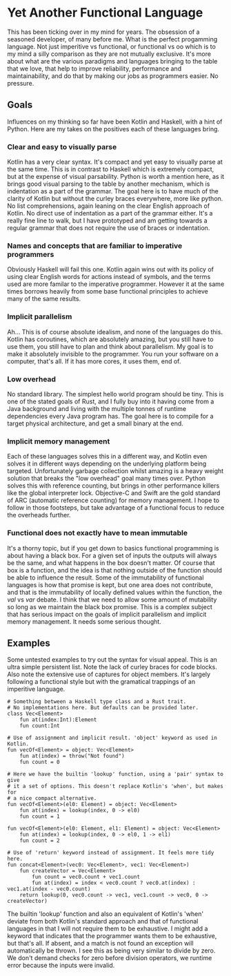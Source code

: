 # Yet Another Functional Language

This has been ticking over in my mind for years. The obsession of a seasoned developer, of many before me. What is the perfect progamming language. Not just imperitive vs functional, or functional vs oo which is to my mind a silly comparison as they are not mutually exclusive. It's more about what are the various paradigms and languages bringing to the table that we love, that help to improve reliability, performance and maintainability, and do that by making our jobs as programmers easier. No pressure.

## Goals

Influences on my thinking so far have been Kotlin and Haskell, with a hint of Python. Here are my takes on the positives each of these languages bring.
### Clear and easy to visually parse
Kotlin has a very clear syntax. It's compact and yet easy to visually parse at the same time. This is in contrast to Haskell which is extremely compact, but at the expense of visual parsability. Python is worth a mention here, as it brings good visual parsing to the table by another mechanism, which is indentation as a part of the grammar. The goal here is to have much of the clarity of Kotlin but without the curley braces everywhere, more like python. No list comprehensions, again leaning on the clear English approach of Kotlin. No direct use of indentation as a part of the grammar either. It's a really fine line to walk, but I have prototyped and am getting towards a regular grammar that does not require the use of braces or indentation.
### Names and concepts that are familiar to imperative programmers
Obviously Haskell will fail this one. Kotlin again wins out with its policy of using clear English words for actions instead of symbols, and the terms used are more familar to the imperative programmer. However it at the same times borrows heavily from some base functional principles to achieve many of the same results.
### Implicit parallelism
Ah...   This is of course absolute idealism, and none of the languages do this. Kotlin has coroutines, which are absolutely amazing, but you still have to use them, you still have to plan and think about parallelism. My goal is to make it absolutely invisible to the programmer. You run your software on a computer, that's all. If it has more cores, it uses them, end of.
### Low overhead
No standard library. The simplest hello world program should be tiny. This is one of the stated goals of Rust, and I fully buy into it having come from a Java background and living with the multiple tonnes of runtime dependencies every Java program has. The goal here is to compile for a target physical architecture, and get a small binary at the end.
### Implicit memory management
Each of these languages solves this in a different way, and Kotlin even solves it in different ways depending on the underlying platform being targeted. Unfortunately garbage collection whilst amazing is a heavy weight solution that breaks the "low overhead" goal many times over. Python solves this with reference counting, but brings in other performance killers like the global interpreter lock. Objective-C and Swift are the gold standard of ARC (automatic reference counting) for memory management. I hope to follow in those footsteps, but take advantage of a functional focus to reduce the overheads further.
### Functional does not exactly have to mean immutable
It's a thorny topic, but if you get down to basics functional programming is about having a black box. For a given set of inputs the outputs will always be the same, and what happens in the box doesn't matter. Of course that box is a function, and the idea is that nothing outside of the function should be able to influence the result. Some of the immutability of functional languages is how that promise is kept, but one area does not contribute, and that is the immutability of locally defined values within the function, the *val* vs *var* debate. I think that we need to allow some amount of mutability so long as we maintain the black box promise. This is a complex subject that has serious impact on the goals of implicit parallelism and implicit memory management. It needs some serious thought.

## Examples

Some untested examples to try out the syntax for visual appeal. This is an ultra simple persistent list.
Note the lack of curley braces for code blocks. Also note the extensive use of captures for object members.
It's largely following a functional style but with the gramatical trappings of an imperitive language.

    # Something between a Haskell type class and a Rust trait.
    # No implementations here. But defaults can be provided later.
    class Vec<Element>
        fun at(index:Int):Element
        fun count:Int

    # Use of assignment and implicit result. 'object' keyword as used in Kotlin.
    fun vecOf<Element> = object: Vec<Element>
        fun at(index) = throw("Not found")
        fun count = 0

    # Here we have the builtin 'lookup' function, using a 'pair' syntax to give
    # it a set of options. This doesn't replace Kotlin's 'when', but makes for
    # a nice compact alternative.
    fun vecOf<Element>(el0: Element) = object: Vec<Element>
        fun at(index) = lookup(index, 0 -> el0)
        fun count = 1

    fun vecOf<Element>(el0: Element, el1: Element) = object: Vec<Element>
        fun at(index) = lookup(index, 0 -> el0, 1 -> el1)
        fun count = 2

    # Use of 'return' keyword instead of assignment. It feels more tidy here.
    fun concat<Element>(vec0: Vec<Element>, vec1: Vec<Element>)
        fun createVector = Vec<Element>
            fun count = vec0.count + vec1.count
            fun at(index) = index < vec0.count ? vec0.at(index) : vec1.at(index - vec0.count)
        return lookup(0, vec0.count -> vec1, vec1.count -> vec0, 0 -> createVector)

The builtin 'lookup' function and also an equivalent of Kotlin's 'when' deviate from both Kotlin's standard
approach and that of functional languages in that I will not require them to be exhaustive. I might add
a keyword that indicates that the programmer wants them to be exhaustive, but that's all. If absent, and
a match is not found an exception will automatically be thrown. I see this as being very similar to divide by
zero. We don't demand checks for zero before division operators, we runtime error because the inputs were invalid.

